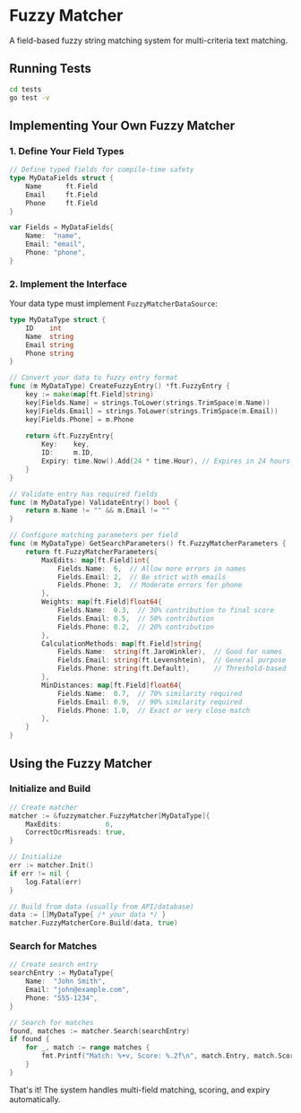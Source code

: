 # Fuzzy Matcher

A field-based fuzzy string matching system for multi-criteria text matching.

## Running Tests

```bash
cd tests
go test -v
```

## Implementing Your Own Fuzzy Matcher

### 1. Define Your Field Types

```go
// Define typed fields for compile-time safety
type MyDataFields struct {
    Name      ft.Field
    Email     ft.Field
    Phone     ft.Field
}

var Fields = MyDataFields{
    Name:  "name",
    Email: "email", 
    Phone: "phone",
}
```

### 2. Implement the Interface

Your data type must implement `FuzzyMatcherDataSource`:

```go
type MyDataType struct {
    ID    int
    Name  string
    Email string
    Phone string
}

// Convert your data to fuzzy entry format
func (m MyDataType) CreateFuzzyEntry() *ft.FuzzyEntry {
    key := make(map[ft.Field]string)
    key[Fields.Name] = strings.ToLower(strings.TrimSpace(m.Name))
    key[Fields.Email] = strings.ToLower(strings.TrimSpace(m.Email))
    key[Fields.Phone] = m.Phone
    
    return &ft.FuzzyEntry{
        Key:    key,
        ID:     m.ID,
        Expiry: time.Now().Add(24 * time.Hour), // Expires in 24 hours
    }
}

// Validate entry has required fields
func (m MyDataType) ValidateEntry() bool {
    return m.Name != "" && m.Email != ""
}

// Configure matching parameters per field
func (m MyDataType) GetSearchParameters() ft.FuzzyMatcherParameters {
    return ft.FuzzyMatcherParameters{
        MaxEdits: map[ft.Field]int{
            Fields.Name:  6,  // Allow more errors in names
            Fields.Email: 2,  // Be strict with emails
            Fields.Phone: 3,  // Moderate errors for phone
        },
        Weights: map[ft.Field]float64{
            Fields.Name:  0.3,  // 30% contribution to final score
            Fields.Email: 0.5,  // 50% contribution  
            Fields.Phone: 0.2,  // 20% contribution
        },
        CalculationMethods: map[ft.Field]string{
            Fields.Name:  string(ft.JaroWinkler),  // Good for names
            Fields.Email: string(ft.Levenshtein),  // General purpose
            Fields.Phone: string(ft.Default),      // Threshold-based
        },
        MinDistances: map[ft.Field]float64{
            Fields.Name:  0.7,  // 70% similarity required
            Fields.Email: 0.9,  // 90% similarity required
            Fields.Phone: 1.0,  // Exact or very close match
        },
    }
}
```

## Using the Fuzzy Matcher

### Initialize and Build

```go
// Create matcher
matcher := &fuzzymatcher.FuzzyMatcher[MyDataType]{
    MaxEdits:           6,
    CorrectOcrMisreads: true,
}

// Initialize
err := matcher.Init()
if err != nil {
    log.Fatal(err)
}

// Build from data (usually from API/database)
data := []MyDataType{ /* your data */ }
matcher.FuzzyMatcherCore.Build(data, true)
```

### Search for Matches

```go
// Create search entry
searchEntry := MyDataType{
    Name:  "John Smith",
    Email: "john@example.com", 
    Phone: "555-1234",
}

// Search for matches
found, matches := matcher.Search(searchEntry)
if found {
    for _, match := range matches {
        fmt.Printf("Match: %+v, Score: %.2f\n", match.Entry, match.Score)
    }
}
```

That's it! The system handles multi-field matching, scoring, and expiry automatically.
